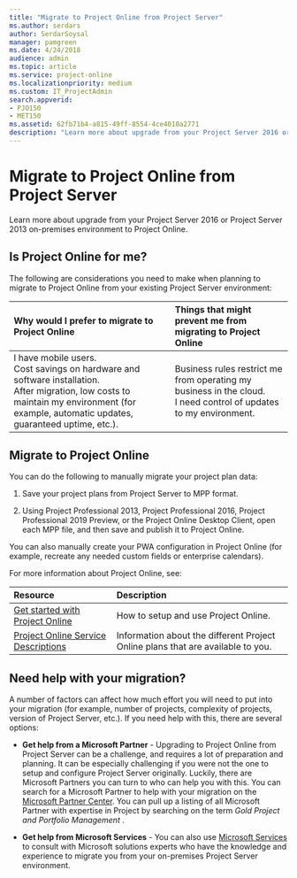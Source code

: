 ```yaml
---
title: "Migrate to Project Online from Project Server"
ms.author: serdars
author: SerdarSoysal
manager: pamgreen
ms.date: 4/24/2018
audience: admin
ms.topic: article
ms.service: project-online
ms.localizationpriority: medium
ms.custom: IT_ProjectAdmin
search.appverid: 
- PJO150
- MET150
ms.assetid: 62fb71b4-a815-49ff-8554-4ce4010a2771
description: "Learn more about upgrade from your Project Server 2016 or Project Server 2013 on-premises environment to Project Online."
---
```


# Migrate to Project Online from Project Server

Learn more about upgrade from your Project Server 2016 or Project Server 2013 on-premises environment to Project Online.
  
## Is Project Online for me?

The following are considerations you need to make when planning to migrate to Project Online from your existing Project Server environment:
  
|**Why would I prefer to migrate to Project Online**|**Things that might prevent me from migrating to Project Online**|
|:-----|:-----|
| I have mobile users.  <br/>  Cost savings on hardware and software installation.  <br/>  After migration, low costs to maintain my environment (for example, automatic updates, guaranteed uptime, etc.).  <br/> | Business rules restrict me from operating my business in the cloud.  <br/>  I need control of updates to my environment.  <br/> |
   
## Migrate to Project Online

You can do the following to manually migrate your project plan data:
  
1. Save your project plans from Project Server to MPP format.
    
2. Using Project Professional 2013, Project Professional 2016, Project Professional 2019 Preview, or the Project Online Desktop Client, open each MPP file, and then save and publish it to Project Online.
    
You can also manually create your PWA configuration in Project Online (for example, recreate any needed custom fields or enterprise calendars).
  
For more information about Project Online, see:
  
|**Resource**|**Description**|
|:-----|:-----|
|[Get started with Project Online](get-started-with-project-online.md) <br/> |How to setup and use Project Online.  <br/> |
|[Project Online Service Descriptions](/office365/servicedescriptions/project-online-service-description/project-online-service-description) <br/> |Information about the different Project Online plans that are available to you.  <br/> |
   
## Need help with your migration?

A number of factors can affect how much effort you will need to put into your migration (for example, number of projects, complexity of projects, version of Project Server, etc.). If you need help with this, there are several options:
  
- **Get help from a Microsoft Partner** - Upgrading to Project Online from Project Server can be a challenge, and requires a lot of preparation and planning. It can be especially challenging if you were not the one to setup and configure Project Server originally. Luckily, there are Microsoft Partners you can turn to who can help you with this. You can search for a Microsoft Partner to help with your migration on the [Microsoft Partner Center](https://go.microsoft.com/fwlink/p/?linkid=841249). You can pull up a listing of all Microsoft Partner with expertise in Project by searching on the term  *Gold Project and Portfolio Management*  . 
    
- **Get help from Microsoft Services** - You can also use [Microsoft Services](https://www.microsoft.com/enterprise/services?rtc=1&activetab=pillars:primaryr13) to consult with Microsoft solutions experts who have the knowledge and experience to migrate you from your on-premises Project Server environment. 
